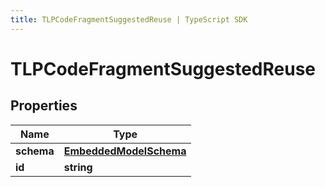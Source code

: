 ```yaml
---
title: TLPCodeFragmentSuggestedReuse | TypeScript SDK
---
```



# TLPCodeFragmentSuggestedReuse


## Properties

Name | Type
------------ | -------------
**schema** | [**EmbeddedModelSchema**](EmbeddedModelSchema)
**id** | **string**



